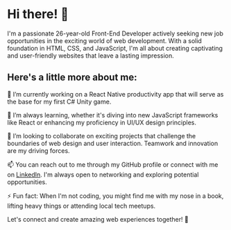 # Hi there! 👋

I'm a passionate 26-year-old Front-End Developer actively seeking new job opportunities in the exciting world of web development. With a solid foundation in HTML, CSS, and JavaScript, I'm all about creating captivating and user-friendly websites that leave a lasting impression.

## Here's a little more about me:

🔭 I’m currently working on a React Native productivity app that will serve as the base for my first C# Unity game.

🌱 I’m always learning, whether it's diving into new JavaScript frameworks like React or enhancing my proficiency in UI/UX design principles.

🤝 I’m looking to collaborate on exciting projects that challenge the boundaries of web design and user interaction. Teamwork and innovation are my driving forces.

📫 You can reach out to me through my GitHub profile or connect with me on [LinkedIn](https://www.linkedin.com/in/philip-risberg). I'm always open to networking and exploring potential opportunities.

⚡ Fun fact: When I'm not coding, you might find me with my nose in a book, lifting heavy things or attending local tech meetups.

Let's connect and create amazing web experiences together! 🚀
